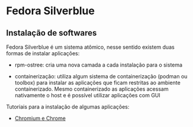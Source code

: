 # Fedora Silverblue

## Instalação de softwares

Fedora Silverblue é um sistema atômico, nesse sentido existem duas formas de instalar aplicações:

- rpm-ostree: cria uma nova camada a cada instalação para o sistema

- containerização: utiliza algum sistema de containerização (podman ou toolbox) para instalar as aplicações que ficam restritas ao ambiente containerizado. Mesmo containerizado as aplicações acessam nativamente o host e é possível utilizar aplicações com GUI

Tutoriais para a instalação de algumas aplicações:

- [Chromium e Chrome](https://docs.fedoraproject.org/en-US/quick-docs/installing-chromium-or-google-chrome-browsers/)
